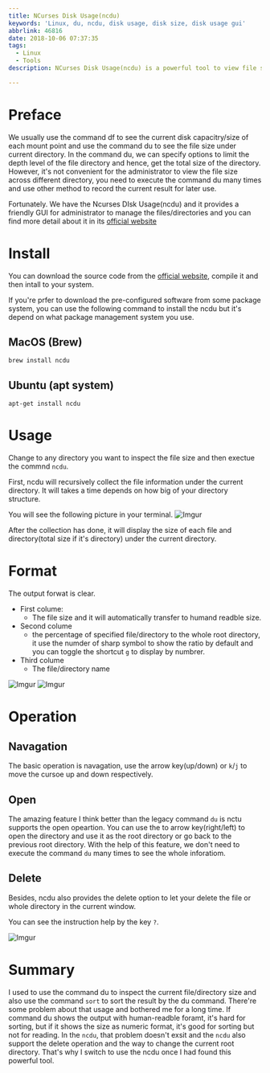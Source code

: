 ```yaml
---
title: NCurses Disk Usage(ncdu)
keywords: 'Linux, du, ncdu, disk usage, disk size, disk usage gui'
abbrlink: 46816
date: 2018-10-06 07:37:35
tags:
  - Linux
  - Tools
description: NCurses Disk Usage(ncdu) is a powerful tool to view file sizes across different directories in a simple and friendly GUI. Besides, you can also do some operation but read, such as delete file/directory. In this post, I will introduce what is ncdu and how to use it to replace the legacy command du.

---
```


# Preface
We usually use the command df to see the current disk capacitry/size of each mount point and use the command du to see the file size under current directory. In the command du, we can specify options to limit the depth level of the file directory and hence, get the total size of the directory. However, it's not convenient for the administrator to view the file size across different directory, you need to execute the command du many times and use other method to record the current result for later use.

Fortunately. We have the Ncurses DIsk Usage(ncdu) and it provides a friendly GUI for administrator to manage the files/directories and you can find more detail about it in its [official website](https://dev.yorhel.nl/ncdu)

# Install
You can download the source code from the [official website](https://dev.yorhel.nl/ncdu), compile it and then intall to your system.

If you're prfer to download the pre-configured software from some package system, you can use the following command to install the ncdu but it's depend on what package management system you use.

## MacOS (Brew)
`brew install ncdu`
## Ubuntu (apt system)
`apt-get install ncdu`

# Usage
Change to any directory you want to inspect the file size and then exectue the commnd `ncdu`.

First, ncdu will recursively collect the file information under the current directory.
It will takes a time depends on how big of your directory structure.

You will see the following picture in your terminal.
![Imgur](https://i.imgur.com/CUNwdCt.png)


After the collection has done, it will display the size of each file and directory(total size if it's directory) under the current directory.

# Format
The output forwat is clear.
- First colume:
    - The file size and it will automatically transfer to humand readble size.
- Second colume
    - the percentage of specified file/directory to the whole root directory, it use the numder of sharp symbol to show the ratio by default and you can toggle the shortcut `g` to display by numbrer.
- Third colume
    - The file/directory name

![Imgur](https://i.imgur.com/T49Lmsk.png)
![Imgur](https://i.imgur.com/fIPsGfK.png)

# Operation
## Navagation
The basic operation is navagation, use the arrow key(up/down) or `k`/`j` to move the cursoe up and down respectively.

## Open
The amazing feature I think better than the legacy command `du` is nctu supports the open opeartion.
You can use the to arrow key(right/left) to open the directory and use it as the root directory or go back to the previous root directory.
With the help of this feature, we don't need to execute the command `du` many times to see the whole inforatiom.

## Delete
Besides, ncdu also provides the delete option to let your delete the file or whole directory in the current window.

You can see the instruction help by the key `?`.

![Imgur](https://i.imgur.com/mtS1Vs5.png)

# Summary
I used to use the command du to inspect the current file/directory size and also use the command `sort` to sort the result by the du command.
There're some problem about that usage and bothered me for a long time.
If command du shows the output with human-readble foramt, it's hard for sorting, but if it shows the size as numeric format, it's good for sorting but not for reading.
In the `ncdu`, that problem doesn't exsit and the `ncdu` also support the delete operation and the way to change the current root directory.
That's why I switch to use the ncdu once I had found this powerful tool.
